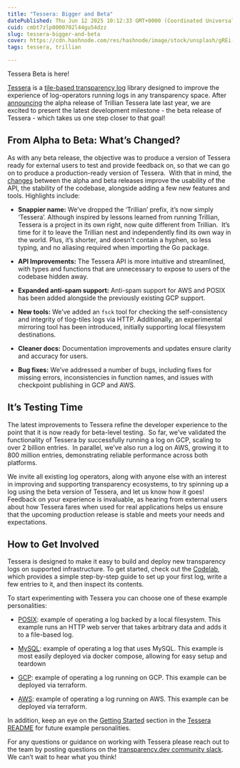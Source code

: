```yaml
---
title: "Tessera: Bigger and Beta"
datePublished: Thu Jun 12 2025 10:12:33 GMT+0000 (Coordinated Universal Time)
cuid: cmbt7zlp0000702l44gu54dzz
slug: tessera-bigger-and-beta
cover: https://cdn.hashnode.com/res/hashnode/image/stock/unsplash/gREi-9tI5Mg/upload/de9cd6639bc0bff4e90f1956faa2beee.jpeg
tags: tessera, trillian

---
```


Tessera Beta is here!

[Tessera](https://github.com/transparency-dev/tessera) is a [tile-based transparency log](https://transparency.dev/articles/tile-based-logs/) library designed to improve the experience of log-operators running logs in any transparency space. After [announcing](https://blog.transparency.dev/announcing-the-alpha-release-of-trillian-tessera) the alpha release of Trillian Tessera late last year, we are excited to present the latest development milestone - the beta release of Tessera - which takes us one step closer to that goal!

## **From Alpha to Beta: What’s Changed?**

As with any beta release, the objective was to produce a version of Tessera ready for external users to test and provide feedback on, so that we can go on to produce a production-ready version of Tessera.  With that in mind, the [changes](https://github.com/transparency-dev/tessera/releases) between the alpha and beta releases improve the usability of the API, the stability of the codebase, alongside adding a few new features and tools. Highlights include:

* **Snappier name:** We’ve dropped the ‘Trillian’ prefix, it’s now simply ‘Tessera’. Although inspired by lessons learned from running Trillian, Tessera is a project in its own right, now quite different from Trillian.  It’s time for it to leave the Trillian nest and independently find its own way in the world. Plus, it’s shorter, and doesn't contain a hyphen, so less typing, and no aliasing required when importing the Go package.
    
* **API Improvements:** The Tessera API is more intuitive and streamlined, with types and functions that are unnecessary to expose to users of the codebase hidden away.
    
* **Expanded anti-spam support:** Anti-spam support for AWS and POSIX has been added alongside the previously existing GCP support.
    
* **New tools:** We’ve added an `fsck` tool for checking the self-consistency and integrity of tlog-tiles logs via HTTP. Additionally, an experimental mirroring tool has been introduced, initially supporting local filesystem destinations.
    
* **Cleaner docs:** Documentation improvements and updates ensure clarity and accuracy for users.
    
* **Bug fixes:** We’ve addressed a number of bugs, including fixes for missing errors, inconsistencies in function names, and issues with checkpoint publishing in GCP and AWS.
    

## **It’s Testing Time**

The latest improvements to Tessera refine the developer experience to the point that it is now ready for beta-level testing.  So far, we’ve validated the functionality of Tessera by successfully running a log on GCP, scaling to over 2 billion entries.  In parallel, we’ve also run a log on AWS, growing it to 800 million entries, demonstrating reliable performance across both platforms.

We invite all existing log operators, along with anyone else with an interest in improving and supporting transparency ecosystems, to try spinning up a log using the beta version of Tessera, and let us know how it goes!  Feedback on your experience is invaluable, as hearing from external users about how Tessera fares when used for real applications helps us ensure that the upcoming production release is stable and meets your needs and expectations.

## **How to Get Involved**

Tessera is designed to make it easy to build and deploy new transparency logs on supported infrastructure. To get started, check out the [Codelab](https://github.com/transparency-dev/tessera/tree/main/cmd/conformance#codelab), which provides a simple step-by-step guide to set up your first log, write a few entries to it, and then inspect its contents.

To start experimenting with Tessera you can choose one of these example personalities:

* [POSIX](https://github.com/transparency-dev/tessera/tree/main/cmd/conformance/posix#bring-up-a-log): example of operating a log backed by a local filesystem. This example runs an HTTP web server that takes arbitrary data and adds it to a file-based log.
    
* [MySQL](https://github.com/transparency-dev/tessera/tree/main/cmd/conformance/mysql#bring-up-a-log): example of operating a log that uses MySQL. This example is most easily deployed via docker compose, allowing for easy setup and teardown
    
* [GCP](https://github.com/transparency-dev/tessera/tree/main/deployment/live/gcp/conformance#manual-deployment): example of operating a log running on GCP. This example can be deployed via terraform.
    
* [AWS](https://github.com/transparency-dev/tessera/tree/main/deployment/live/aws/codelab): example of operating a log running on AWS. This example can be deployed via terraform.
    

In addition, keep an eye on the [Getting Started](https://github.com/transparency-dev/tessera/tree/main?tab=readme-ov-file#getting-started) section in the [Tessera README](https://github.com/transparency-dev/tessera/tree/main?tab=readme-ov-file#tessera) for future example personalities.

For any questions or guidance on working with Tessera please reach out to the team by posting questions on the [transparency.dev community slack](https://transparency.dev/slack/). We can’t wait to hear what you think!